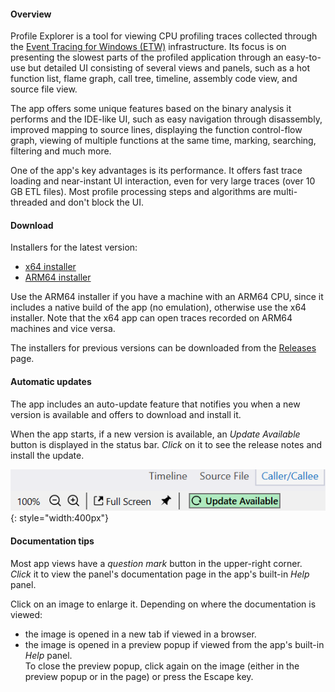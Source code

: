 #### Overview

Profile Explorer is a tool for viewing CPU profiling traces collected through the [Event Tracing for Windows (ETW)]((https://learn.microsoft.com/en-us/windows-hardware/drivers/devtest/event-tracing-for-windows--etw-)) infrastructure. Its focus is on presenting the slowest parts of the profiled application through an easy-to-use but detailed UI consisting of several views and panels, such as a hot function list, flame graph, call tree, timeline, assembly code view, and source file view.  

The app offers some unique features based on the binary analysis it performs and the IDE-like UI, such as easy navigation through disassembly, improved mapping to source lines, displaying the function control-flow graph, viewing of multiple functions at the same time, marking, searching, filtering and much more.  

One of the app's key advantages is its performance. It offers fast trace loading and near-instant UI interaction, even for very large traces (over 10 GB ETL files). Most profile processing steps and algorithms are multi-threaded and don't block the UI.

#### Download

Installers for the latest version:  
- [x64 installer](https://github.com/microsoft/profile-explore/releases/latest/download/profile_explorer_installer_x64.exe)  
- [ARM64 installer](https://github.com/microsoft/profile-explore/releases/latest/download/profile_explorer_installer_arm64.exe)

Use the ARM64 installer if you have a machine with an ARM64 CPU, since it includes a native build of the app (no emulation), otherwise use the x64 installer. Note that the x64 app can open traces recorded on ARM64 machines and vice versa.  

The installers for previous versions can be downloaded from the [Releases](https://github.com/microsoft/profile-explorer/releases) page.  

#### Automatic updates

The app includes an auto-update feature that notifies you when a new version is available and offers to download and install it.

When the app starts, if a new version is available, an *Update Available* button is displayed in the status bar. *Click* on it to see the release notes and install the update.

![](img/update-ckeck.png){: style="width:400px"}

#### Documentation tips

Most app views have a *question mark* button in the upper-right corner.  
*Click* it to view the panel's documentation page in the app's built-in *Help* panel.  

Click on an image to enlarge it. Depending on where the documentation is viewed:  

- the image is opened in a new tab if viewed in a browser.
- the image is opened in a preview popup if viewed from the app's built-in *Help* panel.  
To close the preview popup, click again on the image (either in the preview popup or in the page) or press the Escape key.